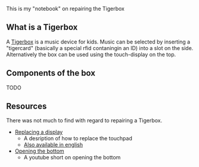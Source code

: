 This is my "notebook" on repairing the Tigerbox

## What is a Tigerbox

A [Tigerbox](https://tiger.media) is a music device for kids.
Music can be selected by inserting a "tigercard" (basically a special rfid contaningin an ID) into a slot on the side.
Alternatively the box can be used using the touch-display on the top.

## Components of the box

TODO

## Resources

There was not much to find with regard to repairing a Tigerbox.

* [Replacing a display](https://www.galaxus.de/de/page/so-geht-der-touchscreen-tausch-bei-der-tigerbox-17867)
  * A desription of how to replace the touchpad
  * [Also available in english](https://www.galaxus.de/en/page/how-to-replace-the-touchscreen-on-the-tigerbox-17867)
* [Opening the bottom](https://www.youtube.com/watch?v=6Rw06Z_8QL8)
  * A youtube short on opening the bottom